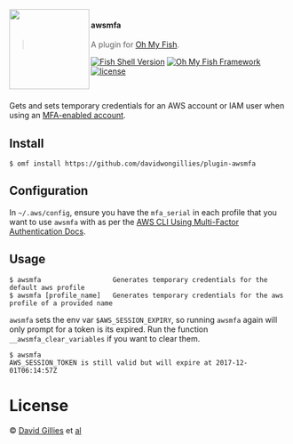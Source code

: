 <img src="https://cdn.rawgit.com/oh-my-fish/oh-my-fish/e4f1c2e0219a17e2c748b824004c8d0b38055c16/docs/logo.svg" align="left" width="144px" height="144px"/>

#### awsmfa
> A plugin for [Oh My Fish][omf-link].

[![Fish Shell Version](https://img.shields.io/badge/fish-v2.6.0-007EC7.svg?style=flat-square)](http://fishshell.com)
[![Oh My Fish Framework](https://img.shields.io/badge/Oh%20My%20Fish-Framework-007EC7.svg?style=flat-square)](https://www.github.com/oh-my-fish/oh-my-fish)
[![license](https://img.shields.io/github/license/davewongillies/plugin-awsmfa.svg)]()

<br/>

Gets and sets temporary credentials for an AWS account or IAM user when using an [MFA-enabled account](http://docs.aws.amazon.com/cli/latest/reference/sts/get-session-token.html).


## Install

```fish
$ omf install https://github.com/davidwongillies/plugin-awsmfa
```

## Configuration
In `~/.aws/config`, ensure you have the `mfa_serial` in each profile that you want to use `awsmfa` with as per the [AWS CLI Using Multi-Factor Authentication Docs](https://docs.aws.amazon.com/cli/latest/userguide/cli-configure-role.html#cli-configure-role-mfa).

## Usage

```fish
$ awsmfa                  Generates temporary credentials for the default aws profile
$ awsmfa [profile_name]   Generates temporary credentials for the aws profile of a provided name
```

`awsmfa` sets the env var `$AWS_SESSION_EXPIRY`, so running `awsmfa` again will only prompt for a token is its expired. Run the function `__awsmfa_clear_variables` if you want to clear them.

```fish
$ awsmfa
AWS_SESSION_TOKEN is still valid but will expire at 2017-12-01T06:14:57Z
```


# License

© [David Gillies][author] et [al][contributors]


[author]:         http://github.com/davewongillies
[contributors]:   https://github.com/davewongillies/plugin-awsmfa/graphs/contributors
[omf-link]:       https://www.github.com/oh-my-fish/oh-my-fish
